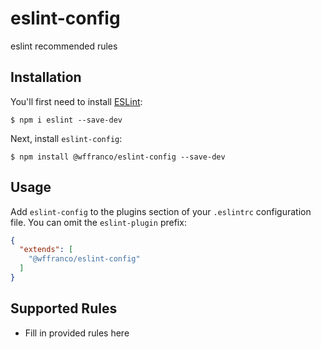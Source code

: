 # eslint-config

eslint recommended rules

## Installation

You'll first need to install [ESLint](http://eslint.org):

```
$ npm i eslint --save-dev
```

Next, install `eslint-config`:

```
$ npm install @wffranco/eslint-config --save-dev
```


## Usage

Add `eslint-config` to the plugins section of your `.eslintrc` configuration file. You can omit the `eslint-plugin` prefix:

```json
{
  "extends": [
    "@wffranco/eslint-config"
  ]
}
```

## Supported Rules

* Fill in provided rules here
